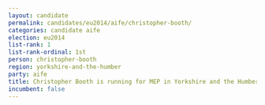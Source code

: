 ```yaml
---
layout: candidate
permalink: candidates/eu2014/aife/christopher-booth/
categories: candidate aife
election: eu2014
list-rank: 1
list-rank-ordinal: 1st
person: christopher-booth
region: yorkshire-and-the-humber
party: aife
title: Christopher Booth is running for MEP in Yorkshire and the Humber for An Independence From Europe
incumbent: false
---
```


